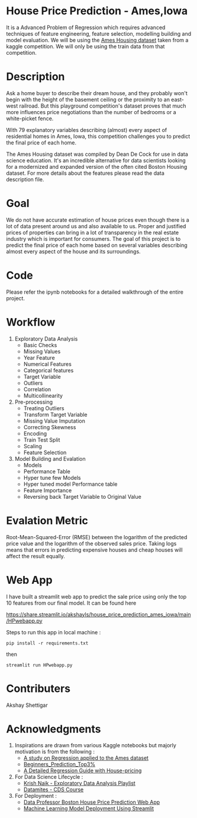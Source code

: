 
# House Price Prediction - Ames,Iowa
It is a Advanced Problem of Regression which requires advanced techniques of feature engineering, feature selection, modelling building and model evaluation.
We will be using the [Ames Housing dataset](https://www.kaggle.com/c/house-prices-advanced-regression-techniques/data) taken from a kaggle competition.
We will only be using the train data from that competition.

# Description
Ask a home buyer to describe their dream house, and they probably won't begin with the height of the basement ceiling or the proximity to an east-west railroad. But this playground competition's dataset proves that much more influences price negotiations than the number of bedrooms or a white-picket fence.

With 79 explanatory variables describing (almost) every aspect of residential homes in Ames, Iowa, this competition challenges you to predict the final price of each home.

The Ames Housing dataset was compiled by Dean De Cock for use in data science education. It's an incredible alternative for data scientists looking for a modernized and expanded version of the often cited Boston Housing dataset. 
For more details about the features please read the data description file.

# Goal
We do not have accurate estimation of house prices even though there is a lot of data present around us and also available to us. Proper and justified prices of properties can bring in a lot of transparency in the real estate industry which is important for consumers.
The goal of this project is to predict the final price of each home based on several variables describing almost every aspect of the house and its surroundings.

# Code 
Please refer the ipynb notebooks for a detailed walkthrough of the entire project.

# Workflow
1.  Exploratory Data Analysis   
    - Basic Checks
    - Missing Values
    - Year Feature
    - Numerical Features
    - Categorical features
    - Target Variable
    - Outliers
    - Correlation
    - Multicollinearity
2.  Pre-processing
    - Treating Outliers
    - Transform Target Variable
    - Missing Value Imputation
    - Correcting Skewness
    - Encoding
    - Train Test Split
    - Scaling
    - Feature Selection
3.  Model Building and Evalation  
    - Models
    - Performance Table
    - Hyper tune few Models
    - Hyper tuned model Performance table
    - Feature Importance
    - Reversing back Target Variable to Original Value

# Evalation Metric
Root-Mean-Squared-Error (RMSE) between the logarithm of the predicted price value and the logarithm of the observed sales price.
Taking logs means that errors in predicting expensive houses and cheap houses will affect the result equally.

# Web App
I have built a streamlit web app to predict the sale price using only the top 10 features from our final model.
It can be found here 

https://share.streamlit.io/akshayls/house_price_prediction_ames_iowa/main/HPwebapp.py

Steps to run this app in local machine :

```
pip install -r requirements.txt 
```
then
```
streamlit run HPwebapp.py
```

# Contributers
Akshay Shettigar

# Acknowledgments
1.  Inspirations are drawn from various Kaggle notebooks but majorly motivation is from the following :
    - [A study on Regression applied to the Ames dataset](https://www.kaggle.com/code/juliencs/a-study-on-regression-applied-to-the-ames-dataset)
    - [Beginners_Prediction_Top3%](https://www.kaggle.com/code/marto24/beginners-prediction-top3)
    - [A Detailed Regression Guide with House-pricing](https://www.kaggle.com/code/masumrumi/a-detailed-regression-guide-with-house-pricing)
2.  For Data Science Lifecycle :
    - [Krish Naik - Exploratory Data Analysis Playlist](https://www.youtube.com/watch?v=ioN1jcWxbv8&list=PLZoTAELRMXVPQyArDHyQVjQxjj_YmEuO9)
    - [Datamites - CDS Course](https://datamites.com/data-science-training/certified-data-scientist/)
3.  For Deployment :
    - [Data Professor Boston House Price Prediction Web App](https://www.youtube.com/watch?v=z5HfbXORZsg)
    - [Machine Learning Model Deployment Using Streamlit](https://www.youtube.com/watch?v=jL2ZRkSopBg)
